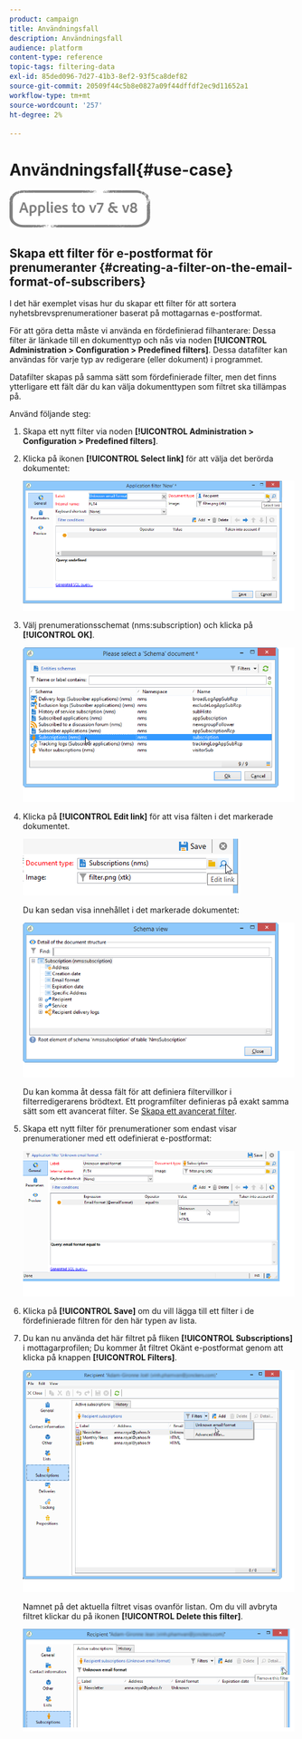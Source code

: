 ```yaml
---
product: campaign
title: Användningsfall
description: Användningsfall
audience: platform
content-type: reference
topic-tags: filtering-data
exl-id: 85ded096-7d27-41b3-8ef2-93f5ca8def82
source-git-commit: 20509f44c5b8e0827a09f44dffdf2ec9d11652a1
workflow-type: tm+mt
source-wordcount: '257'
ht-degree: 2%

---
```


# Användningsfall{#use-case}

![](../../assets/common.svg)

## Skapa ett filter för e-postformat för prenumeranter {#creating-a-filter-on-the-email-format-of-subscribers}

I det här exemplet visas hur du skapar ett filter för att sortera nyhetsbrevsprenumerationer baserat på mottagarnas e-postformat.

För att göra detta måste vi använda en fördefinierad filhanterare: Dessa filter är länkade till en dokumenttyp och nås via noden **[!UICONTROL Administration > Configuration > Predefined filters]**. Dessa datafilter kan användas för varje typ av redigerare (eller dokument) i programmet.

Datafilter skapas på samma sätt som fördefinierade filter, men det finns ytterligare ett fält där du kan välja dokumenttypen som filtret ska tillämpas på.

Använd följande steg:

1. Skapa ett nytt filter via noden **[!UICONTROL Administration > Configuration > Predefined filters]**.
1. Klicka på ikonen **[!UICONTROL Select link]** för att välja det berörda dokumentet:

   ![](assets/s_ncs_user_filter_choose_schema.png)

1. Välj prenumerationsschemat (nms:subscription) och klicka på **[!UICONTROL OK]**.

   ![](assets/s_ncs_user_filter_select_schema.png)

1. Klicka på **[!UICONTROL Edit link]** för att visa fälten i det markerade dokumentet.

   ![](assets/s_ncs_user_filter_edit_schema.png)

   Du kan sedan visa innehållet i det markerade dokumentet:

   ![](assets/s_ncs_user_filter_view_schema.png)

   Du kan komma åt dessa fält för att definiera filtervillkor i filterredigerarens brödtext. Ett programfilter definieras på exakt samma sätt som ett avancerat filter. Se [Skapa ett avancerat filter](../../platform/using/creating-filters.md#creating-an-advanced-filter).

1. Skapa ett nytt filter för prenumerationer som endast visar prenumerationer med ett odefinierat e-postformat:

   ![](assets/s_ncs_user_filter_parameters.png)

1. Klicka på **[!UICONTROL Save]** om du vill lägga till ett filter i de fördefinierade filtren för den här typen av lista.
1. Du kan nu använda det här filtret på fliken **[!UICONTROL Subscriptions]** i mottagarprofilen; Du kommer åt filtret Okänt e-postformat genom att klicka på knappen **[!UICONTROL Filters]**.

   ![](assets/s_ncs_user_filter_on_events.png)

   Namnet på det aktuella filtret visas ovanför listan. Om du vill avbryta filtret klickar du på ikonen **[!UICONTROL Delete this filter]**.

   ![](assets/s_ncs_user_filter_on_subscriptions.png)
